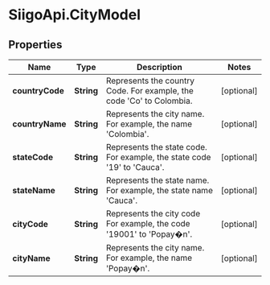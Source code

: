 # SiigoApi.CityModel

## Properties

Name | Type | Description | Notes
------------ | ------------- | ------------- | -------------
**countryCode** | **String** | Represents the country Code.  For example, the code &#39;Co&#39; to Colombia. | [optional] 
**countryName** | **String** | Represents the city name.  For example, the name &#39;Colombia&#39;. | [optional] 
**stateCode** | **String** | Represents the state code.  For example, the state code &#39;19&#39; to &#39;Cauca&#39;. | [optional] 
**stateName** | **String** | Represents the state name.  For example, the state name &#39;Cauca&#39;. | [optional] 
**cityCode** | **String** | Represents the city code  For example, the code &#39;19001&#39; to &#39;Popay�n&#39;. | [optional] 
**cityName** | **String** | Represents the city name.  For example, the name &#39;Popay�n&#39;. | [optional] 


